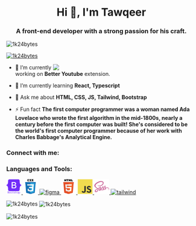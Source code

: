 <h1 align="center">Hi 👋, I'm Tawqeer</h1>
<h3 align="center">A front-end developer with a strong passion for his craft.</h3>


<p align="left"> <img src="https://komarev.com/ghpvc/?username=1k24bytes&label=Profile%20views&color=0e75b6&style=flat" alt="1k24bytes" /> </p>

<p align="left"> <a href="https://github.com/ryo-ma/github-profile-trophy"><img src="https://github-profile-trophy.vercel.app/?username=1k24bytes" alt="1k24bytes" /></a> </p>
<img align="right" alt"Error 404" width="380px" src="https://i.ibb.co/LPyYK8V/68747470733a2f2f696d672e6672656570696b2e636f6d2f667265652d766563746f722f7765622d646576656c6f706d656e.png">


- 🔭 I’m currently working on **Better Youtube** extension.

- 🌱 I’m currently learning **React, Typescript**

- 💬 Ask me about **HTML, CSS, JS, Tailwind, Bootstrap**

- ⚡ Fun fact **The first computer programmer was a woman named Ada Lovelace who wrote the first algorithm in the mid-1800s, nearly a century before the first computer was built! She's considered to be the world's first computer programmer because of her work with Charles Babbage's Analytical Engine.**

<h3 align="left">Connect with me:</h3>
<p align="left">
</p>

<h3 align="left">Languages and Tools:</h3>
<p align="left"> <a href="https://getbootstrap.com" target="_blank" rel="noreferrer"> <img src="https://raw.githubusercontent.com/devicons/devicon/master/icons/bootstrap/bootstrap-plain-wordmark.svg" alt="bootstrap" width="40" height="40"/> </a> <a href="https://www.w3schools.com/css/" target="_blank" rel="noreferrer"> <img src="https://raw.githubusercontent.com/devicons/devicon/master/icons/css3/css3-original-wordmark.svg" alt="css3" width="40" height="40"/> </a> <a href="https://www.figma.com/" target="_blank" rel="noreferrer"> <img src="https://www.vectorlogo.zone/logos/figma/figma-icon.svg" alt="figma" width="40" height="40"/> </a> <a href="https://www.w3.org/html/" target="_blank" rel="noreferrer"> <img src="https://raw.githubusercontent.com/devicons/devicon/master/icons/html5/html5-original-wordmark.svg" alt="html5" width="40" height="40"/> </a> <a href="https://developer.mozilla.org/en-US/docs/Web/JavaScript" target="_blank" rel="noreferrer"> <img src="https://raw.githubusercontent.com/devicons/devicon/master/icons/javascript/javascript-original.svg" alt="javascript" width="40" height="40"/> </a> <a href="https://sass-lang.com" target="_blank" rel="noreferrer"> <img src="https://raw.githubusercontent.com/devicons/devicon/master/icons/sass/sass-original.svg" alt="sass" width="40" height="40"/> </a> <a href="https://tailwindcss.com/" target="_blank" rel="noreferrer"> <img src="https://www.vectorlogo.zone/logos/tailwindcss/tailwindcss-icon.svg" alt="tailwind" width="40" height="40"/> </a> </p>

<p><img align="left" src="https://github-readme-stats.vercel.app/api/top-langs?username=1k24bytes&show_icons=true&locale=en&&layout=wide&theme=blue-green" alt="1k24bytes" /></p>

<p>&nbsp;<img align="center" src="https://github-readme-stats.vercel.app/api?username=1k24bytes&show_icons=true&locale=en" alt="1k24bytes" /></p>

<p><img align="center" src="https://github-readme-streak-stats.herokuapp.com/?user=1k24bytes&" alt="1k24bytes" /></p>
